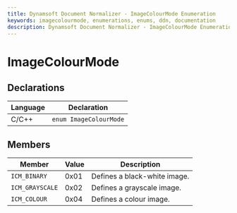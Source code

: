 ```yaml
---
title: Dynamsoft Document Normalizer - ImageColourMode Enumeration
keywords: imagecolourmode, enumerations, enums, ddn, documentation
description: Dynamsoft Document Normalizer - ImageColourMode Enumeration
---
```


# ImageColourMode

## Declarations

| Language | Declaration |
| -------- | ----------- |
| C/C++ | `enum ImageColourMode` |

## Members

| Member | Value | Description |
| ------ | ----- | ----------- |
| `ICM_BINARY` | 0x01 | Defines a black-white image. |
| `ICM_GRAYSCALE` | 0x02 | Defines a grayscale image. |
| `ICM_COLOUR` | 0x04 | Defines a colour image. |
